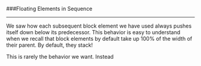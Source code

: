 ###Floating Elements in Sequence

-----

We saw how each subsequent block element we have used always pushes itself down below its predecessor. This behavior is easy to understand when we recall that block elements by default take up 100% of the width of their parent. By default, they stack!

This is rarely the behavior we want. Instead
